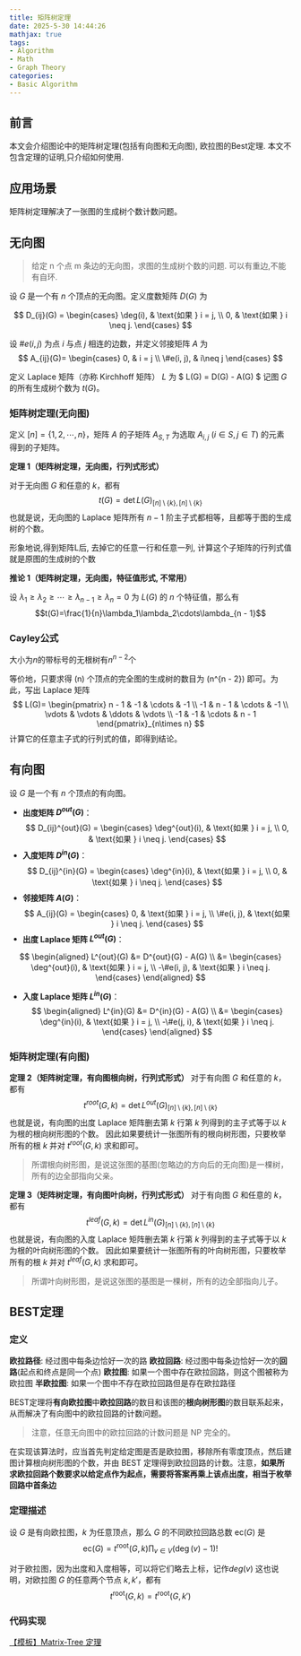 ```yaml
---
title: 矩阵树定理
date: 2025-5-30 14:44:26
mathjax: true
tags:
- Algorithm
- Math
- Graph Theory
categories:
- Basic Algorithm
---
```


## 前言

本文会介绍图论中的矩阵树定理(包括有向图和无向图), 欧拉图的Best定理. 本文不包含定理的证明,只介绍如何使用.
<!-- more -->

## 应用场景
矩阵树定理解决了一张图的生成树个数计数问题。

## 无向图

> 给定 n 个点 m 条边的无向图，求图的生成树个数的问题. 可以有重边,不能有自环.

设 $G$ 是一个有 $n$ 个顶点的无向图。定义度数矩阵 $D(G)$ 为

$$
D_{ij}(G) = 
\begin{cases}
\deg(i), & \text{如果 } i = j, \\
0, & \text{如果 } i \neq j.
\end{cases}
$$

设 $\#e(i, j)$ 为点 $i$ 与点 $j$ 相连的边数，并定义邻接矩阵 $A$ 为
$$
A_{ij}(G)=
\begin{cases}
0, & i = j \\
\#e(i, j), & i\neq j
\end{cases}
$$ 

定义 Laplace 矩阵（亦称 Kirchhoff 矩阵） $L$ 为
$ L(G) = D(G) - A(G) $
记图 $G$ 的所有生成树个数为 $t(G)$。

### 矩阵树定理(无向图)
定义 $[n]=\{1,2,\cdots,n\}$，矩阵 $A$ 的子矩阵 $A_{S,T}$ 为选取 $A_{i,j}\ (i\in S,j\in T)$ 的元素得到的子矩阵。

**定理 1（矩阵树定理，无向图，行列式形式）**

对于无向图 $G$ 和任意的 $k$，都有
$$t(G)=\det L(G)_{[n]\setminus\{k\},[n]\setminus\{k\}}$$
也就是说，无向图的 Laplace 矩阵所有 $n - 1$ 阶主子式都相等，且都等于图的生成树的个数。

形象地说,得到矩阵L后, 去掉它的任意一行和任意一列, 计算这个子矩阵的行列式值就是原图的生成树的个数

**推论 1（矩阵树定理，无向图，特征值形式, 不常用）**

设 $\lambda_1\geq\lambda_2\geq\cdots\geq\lambda_{n - 1}\geq\lambda_n = 0$ 为 $L(G)$ 的 $n$ 个特征值，那么有
$$t(G)=\frac{1}{n}\lambda_1\lambda_2\cdots\lambda_{n - 1}$$

### Cayley公式

大小为$n$的带标号的无根树有$n^{n-2}$个

等价地，只要求得 \(n\) 个顶点的完全图的生成树的数目为 \(n^{n - 2}\) 即可。为此，写出 Laplace 矩阵
$$
L(G)=
\begin{pmatrix}
n - 1 & -1 & \cdots & -1 \\
-1 & n - 1 & \cdots & -1 \\
\vdots & \vdots & \ddots & \vdots \\
-1 & -1 & \cdots & n - 1
\end{pmatrix}_{n\times n}
$$
计算它的任意主子式的行列式的值，即得到结论。 


## 有向图
设 $G$ 是一个有 $n$ 个顶点的有向图。
- **出度矩阵 $D^{out}(G)$**：
$$
D_{ij}^{out}(G) = 
\begin{cases}
\deg^{out}(i), & \text{如果 } i = j, \\
0, & \text{如果 } i \neq j.
\end{cases}
$$
- **入度矩阵 $D^{in}(G)$**：
$$
D_{ij}^{in}(G) = 
\begin{cases}
\deg^{in}(i), & \text{如果 } i = j, \\
0, & \text{如果 } i \neq j.
\end{cases}
$$
- **邻接矩阵 $A(G)$**：
$$
A_{ij}(G) = 
\begin{cases}
0, & \text{如果 } i = j, \\
\#e(i, j), & \text{如果 } i \neq j.
\end{cases}
$$
- **出度 Laplace 矩阵 $L^{out}(G)$**：

$$
\begin{aligned}
L^{out}(G) &= D^{out}(G) - A(G) \\
&= \begin{cases}
\deg^{out}(i), & \text{如果 } i = j, \\
-\#e(i, j), & \text{如果 } i \neq j.
\end{cases}
\end{aligned}
$$

- **入度 Laplace 矩阵 $L^{in}(G)$**：
$$
\begin{aligned}
L^{in}(G) &= D^{in}(G) - A(G) \\
&= \begin{cases}
\deg^{in}(i), & \text{如果 } i = j, \\
-\#e(j, i), & \text{如果 } i \neq j.
\end{cases}
\end{aligned}
$$

### 矩阵树定理(有向图)

**定理 2（矩阵树定理，有向图根向树，行列式形式）**
对于有向图 $G$ 和任意的 $k$，都有
$$t^{root}(G, k)=\det L^{out}(G)_{[n]\setminus\{k\},[n]\setminus\{k\}}$$
也就是说，有向图的出度 Laplace 矩阵删去第 $k$ 行第 $k$ 列得到的主子式等于以 $k$ 为根的根向树形图的个数。
因此如果要统计一张图所有的根向树形图，只要枚举所有的根 $k$ 并对 $t^{root}(G, k)$ 求和即可。

> 所谓根向树形图，是说这张图的基图(忽略边的方向后的无向图)是一棵树，所有的边全部指向父亲。

**定理 3（矩阵树定理，有向图叶向树，行列式形式）**
对于有向图 $G$ 和任意的 $k$，都有
$$t^{leaf}(G, k)=\det L^{in}(G)_{[n]\setminus\{k\},[n]\setminus\{k\}}$$
也就是说，有向图的入度 Laplace 矩阵删去第 $k$ 行第 $k$ 列得到的主子式等于以 $k$ 为根的叶向树形图的个数。
因此如果要统计一张图所有的叶向树形图，只要枚举所有的根 $k$ 并对 $t^{leaf}(G, k)$ 求和即可。 

> 所谓叶向树形图，是说这张图的基图是一棵树，所有的边全部指向儿子。

## BEST定理

### 定义
**欧拉路径**: 经过图中每条边恰好一次的路
**欧拉回路**: 经过图中每条边恰好一次的**回路**(起点和终点是同一个点)
**欧拉图**: 如果一个图中存在欧拉回路，则这个图被称为欧拉图
**半欧拉图**: 如果一个图中不存在欧拉回路但是存在欧拉路径

BEST定理将**有向欧拉图**中**欧拉回路**的数目和该图的**根向树形图**的数目联系起来，从而解决了有向图中的欧拉回路的计数问题。
> 注意，任意无向图中的欧拉回路的计数问题是 NP 完全的。


在实现该算法时，应当首先判定给定图是否是欧拉图，移除所有零度顶点，然后建图计算根向树形图的个数，并由 BEST 定理得到欧拉回路的计数。注意，**如果所求欧拉回路个数要求以给定点作为起点，需要将答案再乘上该点出度，相当于枚举回路中首条边**



### 定理描述
设 $G$ 是有向欧拉图，$k$ 为任意顶点，那么 $G$ 的不同欧拉回路总数 $\text{ec}(G)$ 是
$$
\text{ec}(G)=t^{\text{root}}(G,k)\prod_{v\in V}(\deg(v)-1)!
$$

对于欧拉图，因为出度和入度相等，可以将它们略去上标，记作$deg(v)$
这也说明，对欧拉图 $G$ 的任意两个节点 $k,k'$，都有
$$
t^{\text{root}}(G,k)=t^{\text{root}}(G,k')
$$

### 代码实现
[【模板】Matrix-Tree 定理](https://www.luogu.com.cn/problem/P6178)